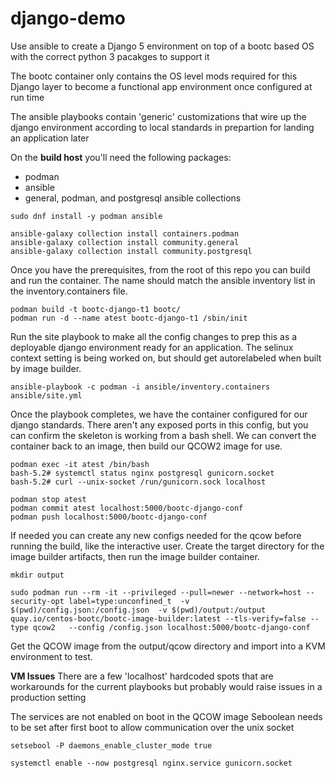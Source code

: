 # django-demo

Use ansible to create a Django 5 environment on top of a bootc based OS with the correct python 3 pacakges to support it


The bootc container only contains the OS level mods required for this Django layer to become a functional app environment once configured at run time

The ansible playbooks contain 'generic' customizations that wire up the django environment according to local standards in prepartion for landing an application later

On the **build host** you'll need the following packages:
* podman
* ansible
* general, podman, and postgresql ansible collections


```
sudo dnf install -y podman ansible

ansible-galaxy collection install containers.podman
ansible-galaxy collection install community.general
ansible-galaxy collection install community.postgresql
```

Once you have the prerequisites, from the root of this repo you can build and run the container. The name should match the ansible inventory list in the inventory.containers file.

```
podman build -t bootc-django-t1 bootc/
podman run -d --name atest bootc-django-t1 /sbin/init
```

Run the site playbook to make all the config changes to prep this as a deployable django environment ready for an application. The selinux context setting is being worked on, but should get autorelabeled when built by image builder.

```
ansible-playbook -c podman -i ansible/inventory.containers ansible/site.yml
```

Once the playbook completes, we have the container configured for our django standards. There aren't any exposed ports in this config, but you can confirm the skeleton is working from a bash shell. We can convert the container back to an image, then build our QCOW2 image for use.

```
podman exec -it atest /bin/bash
bash-5.2# systemctl status nginx postgresql gunicorn.socket
bash-5.2# curl --unix-socket /run/gunicorn.sock localhost

podman stop atest
podman commit atest localhost:5000/bootc-django-conf
podman push localhost:5000/bootc-django-conf
```

If needed you can create any new configs needed for the qcow before running the build, like the interactive user.  Create the target directory for the image builder artifacts, then run the image builder container. 

```
mkdir output

sudo podman run --rm -it --privileged --pull=newer --network=host --security-opt label=type:unconfined_t  -v $(pwd)/config.json:/config.json  -v $(pwd)/output:/output  quay.io/centos-bootc/bootc-image-builder:latest --tls-verify=false --type qcow2   --config /config.json localhost:5000/bootc-django-conf
```

Get the QCOW image from the output/qcow directory and import into a KVM environment to test.

**VM Issues**
There are a few 'localhost' hardcoded spots that are workarounds for the current playbooks but probably would raise issues in a production setting

The services are not enabled on boot in the QCOW image
Seboolean needs to be set after first boot to allow communication over the unix socket

```
setsebool -P daemons_enable_cluster_mode true

systemctl enable --now postgresql nginx.service gunicorn.socket

```